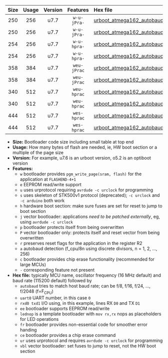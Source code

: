 |Size|Usage|Version|Features|Hex file|
|:-:|:-:|:-:|:-:|:--|
|250|256|u7.7|`w-u-jPra-`|[urboot_atmega162_autobaud_uart0_rxd0_txd1_lednop_ur_vbl.hex](https://raw.githubusercontent.com/stefanrueger/urboot.hex/main/mcus/atmega162/autobaud/urboot_atmega162_autobaud_uart0_rxd0_txd1_lednop_ur_vbl.hex)|
|250|256|u7.7|`w-u-jPra-`|[urboot_atmega162_autobaud_uart1_rxb2_txb3_lednop_ur_vbl.hex](https://raw.githubusercontent.com/stefanrueger/urboot.hex/main/mcus/atmega162/autobaud/urboot_atmega162_autobaud_uart1_rxb2_txb3_lednop_ur_vbl.hex)|
|254|256|u7.7|`w-u-hpra-`|[urboot_atmega162_autobaud_uart0_rxd0_txd1_lednop_fr_ur.hex](https://raw.githubusercontent.com/stefanrueger/urboot.hex/main/mcus/atmega162/autobaud/urboot_atmega162_autobaud_uart0_rxd0_txd1_lednop_fr_ur.hex)|
|254|256|u7.7|`w-u-hpra-`|[urboot_atmega162_autobaud_uart1_rxb2_txb3_lednop_fr_ur.hex](https://raw.githubusercontent.com/stefanrueger/urboot.hex/main/mcus/atmega162/autobaud/urboot_atmega162_autobaud_uart1_rxb2_txb3_lednop_fr_ur.hex)|
|358|384|u7.7|`weu-jPrac`|[urboot_atmega162_autobaud_uart0_rxd0_txd1_ee_lednop_fr_ce_ur_vbl.hex](https://raw.githubusercontent.com/stefanrueger/urboot.hex/main/mcus/atmega162/autobaud/urboot_atmega162_autobaud_uart0_rxd0_txd1_ee_lednop_fr_ce_ur_vbl.hex)|
|358|384|u7.7|`weu-jPrac`|[urboot_atmega162_autobaud_uart1_rxb2_txb3_ee_lednop_fr_ce_ur_vbl.hex](https://raw.githubusercontent.com/stefanrueger/urboot.hex/main/mcus/atmega162/autobaud/urboot_atmega162_autobaud_uart1_rxb2_txb3_ee_lednop_fr_ce_ur_vbl.hex)|
|340|512|u7.7|`weu-hprac`|[urboot_atmega162_autobaud_uart0_rxd0_txd1_ee_lednop_fr_ce_ur.hex](https://raw.githubusercontent.com/stefanrueger/urboot.hex/main/mcus/atmega162/autobaud/urboot_atmega162_autobaud_uart0_rxd0_txd1_ee_lednop_fr_ce_ur.hex)|
|340|512|u7.7|`weu-hprac`|[urboot_atmega162_autobaud_uart1_rxb2_txb3_ee_lednop_fr_ce_ur.hex](https://raw.githubusercontent.com/stefanrueger/urboot.hex/main/mcus/atmega162/autobaud/urboot_atmega162_autobaud_uart1_rxb2_txb3_ee_lednop_fr_ce_ur.hex)|
|444|512|u7.7|`wes-hprac`|[urboot_atmega162_autobaud_uart0_rxd0_txd1_ee_lednop_fr_ce.hex](https://raw.githubusercontent.com/stefanrueger/urboot.hex/main/mcus/atmega162/autobaud/urboot_atmega162_autobaud_uart0_rxd0_txd1_ee_lednop_fr_ce.hex)|
|444|512|u7.7|`wes-hprac`|[urboot_atmega162_autobaud_uart1_rxb2_txb3_ee_lednop_fr_ce.hex](https://raw.githubusercontent.com/stefanrueger/urboot.hex/main/mcus/atmega162/autobaud/urboot_atmega162_autobaud_uart1_rxb2_txb3_ee_lednop_fr_ce.hex)|

- **Size:** Bootloader code size including small table at top end
- **Usage:** How many bytes of flash are needed, ie, HW boot section or a multiple of the page size
- **Version:** For example, u7.6 is an urboot version, o5.2 is an optiboot version
- **Features:**
  + `w` bootloader provides `pgm_write_page(sram, flash)` for the application at `FLASHEND-4+1`
  + `e` EEPROM read/write support
  + `u` uses urprotocol requiring `avrdude -c urclock` for programming
  + `s` uses skeleton of STK500v1 protocol (deprecated); `-c urclock` and `-c arduino` both work
  + `h` hardware boot section: make sure fuses are set for reset to jump to boot section
  + `j` vector bootloader: applications *need to be patched externally*, eg, using `avrdude -c urclock`
  + `p` bootloader protects itself from being overwritten
  + `P` vector bootloader only: protects itself and reset vector from being overwritten
  + `r` preserves reset flags for the application in the register R2
  + `a` autobaud detection (f_cpu/8n using discrete divisors, n = 1, 2, ..., 256)
  + `c` bootloader provides chip erase functionality (recommended for large MCUs)
  + `-` corresponding feature not present
- **Hex file:** typically MCU name, oscillator frequency (16 MHz default) and baud rate (115200 default) followed by
  + `autobaud` tries to match host baud rate; can be f/8, f/16, f/24, ..., f/2048 (f=F<sub>CPU</sub>)
  + `uart0` UART number, in this case `0`
  + `rxd0 txd1` I/O using, in this example, lines RX `D0` and TX `D1`
  + `ee` bootloader supports EEPROM read/write
  + `lednop` is a template bootloader with `mov rx,rx` nops as placeholders for LED operations
  + `fr` bootloader provides non-essential code for smoother error handing
  + `ce` bootloader provides a chip erase command
  + `ur` uses urprotocol and requires `avrdude -c urclock` for programming
  + `vbl` vector bootloader: set fuses to jump to reset, not the HW boot section
